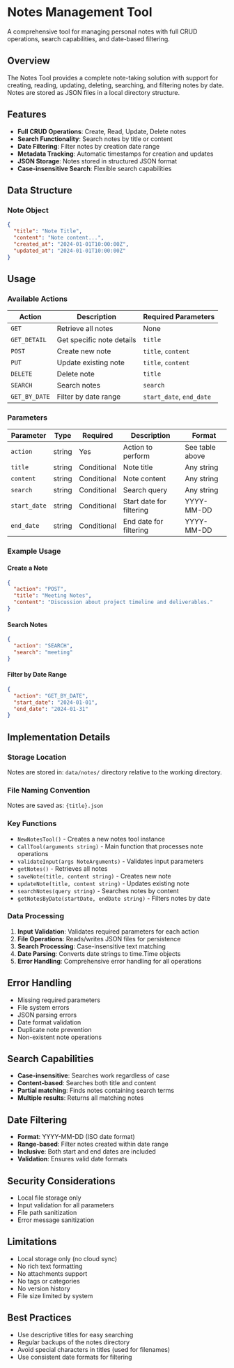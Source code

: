 # Notes Management Tool

A comprehensive tool for managing personal notes with full CRUD operations, search capabilities, and date-based filtering.

## Overview

The Notes Tool provides a complete note-taking solution with support for creating, reading, updating, deleting, searching, and filtering notes by date. Notes are stored as JSON files in a local directory structure.

## Features

- **Full CRUD Operations**: Create, Read, Update, Delete notes
- **Search Functionality**: Search notes by title or content
- **Date Filtering**: Filter notes by creation date range
- **Metadata Tracking**: Automatic timestamps for creation and updates
- **JSON Storage**: Notes stored in structured JSON format
- **Case-insensitive Search**: Flexible search capabilities

## Data Structure

### Note Object

```json
{
  "title": "Note Title",
  "content": "Note content...",
  "created_at": "2024-01-01T10:00:00Z",
  "updated_at": "2024-01-01T10:00:00Z"
}
```

## Usage

### Available Actions

| Action | Description | Required Parameters |
|--------|-------------|-------------------|
| `GET` | Retrieve all notes | None |
| `GET_DETAIL` | Get specific note details | `title` |
| `POST` | Create new note | `title`, `content` |
| `PUT` | Update existing note | `title`, `content` |
| `DELETE` | Delete note | `title` |
| `SEARCH` | Search notes | `search` |
| `GET_BY_DATE` | Filter by date range | `start_date`, `end_date` |

### Parameters

| Parameter | Type | Required | Description | Format |
|-----------|------|----------|-------------|--------|
| `action` | string | Yes | Action to perform | See table above |
| `title` | string | Conditional | Note title | Any string |
| `content` | string | Conditional | Note content | Any string |
| `search` | string | Conditional | Search query | Any string |
| `start_date` | string | Conditional | Start date for filtering | YYYY-MM-DD |
| `end_date` | string | Conditional | End date for filtering | YYYY-MM-DD |

### Example Usage

#### Create a Note

```json
{
  "action": "POST",
  "title": "Meeting Notes",
  "content": "Discussion about project timeline and deliverables."
}
```

#### Search Notes

```json
{
  "action": "SEARCH",
  "search": "meeting"
}
```

#### Filter by Date Range

```json
{
  "action": "GET_BY_DATE",
  "start_date": "2024-01-01",
  "end_date": "2024-01-31"
}
```

## Implementation Details

### Storage Location

Notes are stored in: `data/notes/` directory relative to the working directory.

### File Naming Convention

Notes are saved as: `{title}.json`

### Key Functions

- `NewNotesTool()` - Creates a new notes tool instance
- `CallTool(arguments string)` - Main function that processes note operations
- `validateInput(args NoteArguments)` - Validates input parameters
- `getNotes()` - Retrieves all notes
- `saveNote(title, content string)` - Creates new note
- `updateNote(title, content string)` - Updates existing note
- `searchNotes(query string)` - Searches notes by content
- `getNotesByDate(startDate, endDate string)` - Filters notes by date

### Data Processing

1. **Input Validation**: Validates required parameters for each action
2. **File Operations**: Reads/writes JSON files for persistence
3. **Search Processing**: Case-insensitive text matching
4. **Date Parsing**: Converts date strings to time.Time objects
5. **Error Handling**: Comprehensive error handling for all operations

## Error Handling

- Missing required parameters
- File system errors
- JSON parsing errors
- Date format validation
- Duplicate note prevention
- Non-existent note operations

## Search Capabilities

- **Case-insensitive**: Searches work regardless of case
- **Content-based**: Searches both title and content
- **Partial matching**: Finds notes containing search terms
- **Multiple results**: Returns all matching notes

## Date Filtering

- **Format**: YYYY-MM-DD (ISO date format)
- **Range-based**: Filter notes created within date range
- **Inclusive**: Both start and end dates are included
- **Validation**: Ensures valid date formats

## Security Considerations

- Local file storage only
- Input validation for all parameters
- File path sanitization
- Error message sanitization

## Limitations

- Local storage only (no cloud sync)
- No rich text formatting
- No attachments support
- No tags or categories
- No version history
- File size limited by system

## Best Practices

- Use descriptive titles for easy searching
- Regular backups of the notes directory
- Avoid special characters in titles (used for filenames)
- Use consistent date formats for filtering

